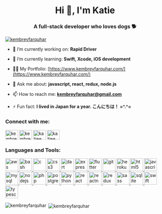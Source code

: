 <h1 align="center">Hi 👋, I'm Katie</h1>
<h3 align="center">A full-stack developer who loves dogs 🐕</h3>

<p align="left"> <a href="https://twitter.com/kembreyfarquhar" target="blank"><img src="https://img.shields.io/twitter/follow/kembreyfarquhar?logo=twitter&style=for-the-badge" alt="kembreyfarquhar" /></a> </p>

- 🔭 I’m currently working on: **Rapid Driver**

- 🌱 I’m currently learning: **Swift, Xcode, iOS development**

- 👨‍💻 My Portfolio: [https://www.kembreyfarquhar.com/](https://www.kembreyfarquhar.com/)

- 💬 Ask me about: **javascript, react, redux, node.js**

- 📫 How to reach me: **kembreyfarquhar@gmail.com**

- ⚡ Fun fact: **I lived in Japan for a year. こんにちは！ =^.^=**

<h3 align="left">Connect with me:</h3>
<p align="left">
<a href="https://codepen.io/kembreyfarquhar" target="blank"><img align="center" src="https://cdn.jsdelivr.net/npm/simple-icons@3.0.1/icons/codepen.svg" alt="kembreyfarquhar" height="30" width="40" /></a>
<a href="https://twitter.com/kembreyfarquhar" target="blank"><img align="center" src="https://cdn.jsdelivr.net/npm/simple-icons@3.0.1/icons/twitter.svg" alt="kembreyfarquhar" height="30" width="40" /></a>
<a href="https://linkedin.com/in/katieembreyfarquhar" target="blank"><img align="center" src="https://cdn.jsdelivr.net/npm/simple-icons@3.0.1/icons/linkedin.svg" alt="katieembreyfarquhar" height="30" width="40" /></a>
<a href="https://www.hackerrank.com/katieembrey" target="blank"><img align="center" src="https://cdn.jsdelivr.net/npm/simple-icons@3.0.1/icons/hackerrank.svg" alt="katieembrey" height="30" width="40" /></a>
</p>

<h3 align="left">Languages and Tools:</h3>
<p align="left"> <a href="https://aws.amazon.com" target="_blank"> <img src="https://devicons.github.io/devicon/devicon.git/icons/amazonwebservices/amazonwebservices-original-wordmark.svg" alt="aws" width="40" height="40"/> </a> <a href="https://www.gnu.org/software/bash/" target="_blank"> <img src="https://www.vectorlogo.zone/logos/gnu_bash/gnu_bash-icon.svg" alt="bash" width="40" height="40"/> </a> <a href="https://www.cprogramming.com/" target="_blank"> <img src="https://devicons.github.io/devicon/devicon.git/icons/c/c-original.svg" alt="c" width="40" height="40"/> </a> <a href="https://www.w3schools.com/css/" target="_blank"> <img src="https://devicons.github.io/devicon/devicon.git/icons/css3/css3-original-wordmark.svg" alt="css3" width="40" height="40"/> </a> <a href="https://dart.dev" target="_blank"> <img src="https://www.vectorlogo.zone/logos/dartlang/dartlang-icon.svg" alt="dart" width="40" height="40"/> </a> <a href="https://expressjs.com" target="_blank"> <img src="https://devicons.github.io/devicon/devicon.git/icons/express/express-original-wordmark.svg" alt="express" width="40" height="40"/> </a> <a href="https://flutter.dev" target="_blank"> <img src="https://www.vectorlogo.zone/logos/flutterio/flutterio-icon.svg" alt="flutter" width="40" height="40"/> </a> <a href="https://git-scm.com/" target="_blank"> <img src="https://www.vectorlogo.zone/logos/git-scm/git-scm-icon.svg" alt="git" width="40" height="40"/> </a> <a href="https://heroku.com" target="_blank"> <img src="https://www.vectorlogo.zone/logos/heroku/heroku-icon.svg" alt="heroku" width="40" height="40"/> </a> <a href="https://www.w3.org/html/" target="_blank"> <img src="https://devicons.github.io/devicon/devicon.git/icons/html5/html5-original-wordmark.svg" alt="html5" width="40" height="40"/> </a> <a href="https://developer.mozilla.org/en-US/docs/Web/JavaScript" target="_blank"> <img src="https://devicons.github.io/devicon/devicon.git/icons/javascript/javascript-original.svg" alt="javascript" width="40" height="40"/> </a> <a href="https://www.mysql.com/" target="_blank"> <img src="https://devicons.github.io/devicon/devicon.git/icons/mysql/mysql-original-wordmark.svg" alt="mysql" width="40" height="40"/> </a> <a href="https://nodejs.org" target="_blank"> <img src="https://devicons.github.io/devicon/devicon.git/icons/nodejs/nodejs-original-wordmark.svg" alt="nodejs" width="40" height="40"/> </a> <a href="https://www.php.net" target="_blank"> <img src="https://devicons.github.io/devicon/devicon.git/icons/php/php-original.svg" alt="php" width="40" height="40"/> </a> <a href="https://www.postgresql.org" target="_blank"> <img src="https://devicons.github.io/devicon/devicon.git/icons/postgresql/postgresql-original-wordmark.svg" alt="postgresql" width="40" height="40"/> </a> <a href="https://www.python.org" target="_blank"> <img src="https://devicons.github.io/devicon/devicon.git/icons/python/python-original.svg" alt="python" width="40" height="40"/> </a> <a href="https://reactjs.org/" target="_blank"> <img src="https://devicons.github.io/devicon/devicon.git/icons/react/react-original-wordmark.svg" alt="react" width="40" height="40"/> </a> <a href="https://reactnative.dev/" target="_blank"> <img src="https://reactnative.dev/img/header_logo.svg" alt="reactnative" width="40" height="40"/> </a> <a href="https://redux.js.org" target="_blank"> <img src="https://devicons.github.io/devicon/devicon.git/icons/redux/redux-original.svg" alt="redux" width="40" height="40"/> </a> <a href="https://sass-lang.com" target="_blank"> <img src="https://devicons.github.io/devicon/devicon.git/icons/sass/sass-original.svg" alt="sass" width="40" height="40"/> </a> <a href="https://www.sqlite.org/" target="_blank"> <img src="https://www.vectorlogo.zone/logos/sqlite/sqlite-icon.svg" alt="sqlite" width="40" height="40"/> </a> <a href="https://developer.apple.com/swift/" target="_blank"> <img src="https://devicons.github.io/devicon/devicon.git/icons/swift/swift-original-wordmark.svg" alt="swift" width="40" height="40"/> </a> <a href="https://www.typescriptlang.org/" target="_blank"> <img src="https://devicons.github.io/devicon/devicon.git/icons/typescript/typescript-original.svg" alt="typescript" width="40" height="40"/> </a> </p>

<p><img align="left" src="https://github-readme-stats.vercel.app/api/top-langs?username=kembreyfarquhar&show_icons=true&locale=en&layout=compact" alt="kembreyfarquhar" /></p>

<p>&nbsp;<img align="center" src="https://github-readme-stats.vercel.app/api?username=kembreyfarquhar&show_icons=true&locale=en" alt="kembreyfarquhar" /></p>
